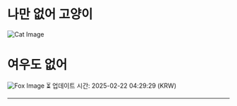 
# 나만 없어 고양이

![Cat Image](https://cdn2.thecatapi.com/images/e10.jpg)

# 여우도 없어
![Fox Image](https://randomfox.ca/images/92.jpg)
⏳ 업데이트 시간: 2025-02-22 04:29:29 (KRW)

---
